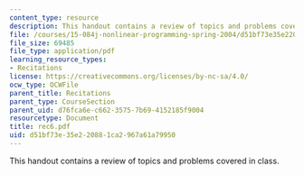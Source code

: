 ```yaml
---
content_type: resource
description: This handout contains a review of topics and problems covered in class.
file: /courses/15-084j-nonlinear-programming-spring-2004/d51bf73e35e220881ca2967a61a79950_rec6.pdf
file_size: 69485
file_type: application/pdf
learning_resource_types:
- Recitations
license: https://creativecommons.org/licenses/by-nc-sa/4.0/
ocw_type: OCWFile
parent_title: Recitations
parent_type: CourseSection
parent_uid: d76fca6e-c662-3575-7b69-4152185f9004
resourcetype: Document
title: rec6.pdf
uid: d51bf73e-35e2-2088-1ca2-967a61a79950
---
```

This handout contains a review of topics and problems covered in class.